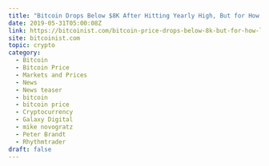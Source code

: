 ```yaml
---
title: "Bitcoin Drops Below $8K After Hitting Yearly High, But for How Long?"
date: 2019-05-31T05:00:08Z
link: https://bitcoinist.com/bitcoin-price-drops-below-8k-but-for-how-long/?utm_medium=RSS&utm_source=hune
site: bitcoinist.com
topic: crypto
category:
  - Bitcoin
  - Bitcoin Price
  - Markets and Prices
  - News
  - News teaser
  - bitcoin
  - bitcoin price
  - Cryptocurrency
  - Galaxy Digital
  - mike novogratz
  - Peter Brandt
  - Rhythmtrader
draft: false
---
```

